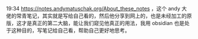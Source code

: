 19:34 https://notes.andymatuschak.org/About_these_notes ，这个 andy 大佬的常青笔记，其实就是写给自己看的，然后他分享到网上的，也是未经加工的原版，这才是真正的第二大脑，能让我们窥见他真正的用法，我用 obsidian 也是处于这种目的，写笔记给自己看，帮助自己更好地思考。
